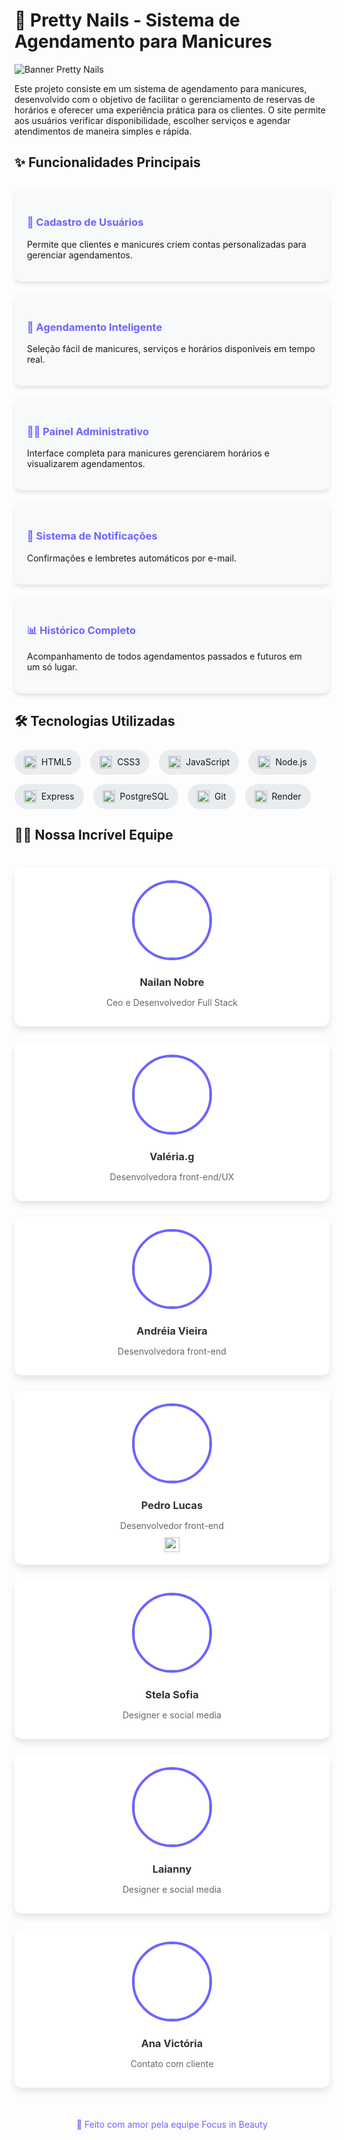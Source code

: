 # 💅 Pretty Nails - Sistema de Agendamento para Manicures

![Banner Pretty Nails](https://example.com/path-to-your-banner-image.jpg) <!-- Adicione um banner bonito aqui -->

Este projeto consiste em um sistema de agendamento para manicures, desenvolvido com o objetivo de facilitar o gerenciamento de reservas de horários e oferecer uma experiência prática para os clientes. O site permite aos usuários verificar disponibilidade, escolher serviços e agendar atendimentos de maneira simples e rápida.

## ✨ Funcionalidades Principais

<div style="display: grid; grid-template-columns: repeat(auto-fill, minmax(300px, 1fr)); gap: 20px; margin: 30px 0;">

<div style="background: #f8f9fa; padding: 20px; border-radius: 10px; box-shadow: 0 4px 6px rgba(0,0,0,0.1);">
<h3 style="color: #6c63ff;">👤 Cadastro de Usuários</h3>
<p>Permite que clientes e manicures criem contas personalizadas para gerenciar agendamentos.</p>
</div>

<div style="background: #f8f9fa; padding: 20px; border-radius: 10px; box-shadow: 0 4px 6px rgba(0,0,0,0.1);">
<h3 style="color: #6c63ff;">📅 Agendamento Inteligente</h3>
<p>Seleção fácil de manicures, serviços e horários disponíveis em tempo real.</p>
</div>

<div style="background: #f8f9fa; padding: 20px; border-radius: 10px; box-shadow: 0 4px 6px rgba(0,0,0,0.1);">
<h3 style="color: #6c63ff;">👩‍💻 Painel Administrativo</h3>
<p>Interface completa para manicures gerenciarem horários e visualizarem agendamentos.</p>
</div>

<div style="background: #f8f9fa; padding: 20px; border-radius: 10px; box-shadow: 0 4px 6px rgba(0,0,0,0.1);">
<h3 style="color: #6c63ff;">🔔 Sistema de Notificações</h3>
<p>Confirmações e lembretes automáticos por e-mail.</p>
</div>

<div style="background: #f8f9fa; padding: 20px; border-radius: 10px; box-shadow: 0 4px 6px rgba(0,0,0,0.1);">
<h3 style="color: #6c63ff;">📊 Histórico Completo</h3>
<p>Acompanhamento de todos agendamentos passados e futuros em um só lugar.</p>
</div>

</div>

## 🛠 Tecnologias Utilizadas

<div style="display: flex; flex-wrap: wrap; gap: 15px; margin: 25px 0;">

<div style="background: #e9ecef; padding: 10px 15px; border-radius: 20px; display: flex; align-items: center;">
<img src="https://cdn.jsdelivr.net/gh/devicons/devicon/icons/html5/html5-original.svg" width="20" style="margin-right: 8px;"/>
<span>HTML5</span>
</div>

<div style="background: #e9ecef; padding: 10px 15px; border-radius: 20px; display: flex; align-items: center;">
<img src="https://cdn.jsdelivr.net/gh/devicons/devicon/icons/css3/css3-original.svg" width="20" style="margin-right: 8px;"/>
<span>CSS3</span>
</div>

<div style="background: #e9ecef; padding: 10px 15px; border-radius: 20px; display: flex; align-items: center;">
<img src="https://cdn.jsdelivr.net/gh/devicons/devicon/icons/javascript/javascript-original.svg" width="20" style="margin-right: 8px;"/>
<span>JavaScript</span>
</div>

<div style="background: #e9ecef; padding: 10px 15px; border-radius: 20px; display: flex; align-items: center;">
<img src="https://cdn.jsdelivr.net/gh/devicons/devicon/icons/nodejs/nodejs-original.svg" width="20" style="margin-right: 8px;"/>
<span>Node.js</span>
</div>

<div style="background: #e9ecef; padding: 10px 15px; border-radius: 20px; display: flex; align-items: center;">
<img src="https://cdn.jsdelivr.net/gh/devicons/devicon/icons/express/express-original.svg" width="20" style="margin-right: 8px;"/>
<span>Express</span>
</div>

<div style="background: #e9ecef; padding: 10px 15px; border-radius: 20px; display: flex; align-items: center;">
<img src="https://cdn.jsdelivr.net/gh/devicons/devicon/icons/postgresql/postgresql-original.svg" width="20" style="margin-right: 8px;"/>
<span>PostgreSQL</span>
</div>

<div style="background: #e9ecef; padding: 10px 15px; border-radius: 20px; display: flex; align-items: center;">
<img src="https://cdn.jsdelivr.net/gh/devicons/devicon/icons/git/git-original.svg" width="20" style="margin-right: 8px;"/>
<span>Git</span>
</div>

<div style="background: #e9ecef; padding: 10px 15px; border-radius: 20px; display: flex; align-items: center;">
<img src="https://render.com/images/brand/logos/render-logo-square.png" width="20" style="margin-right: 8px;"/>
<span>Render</span>
</div>

</div>

## 👩‍💻 Nossa Incrível Equipe

<div style="display: grid; grid-template-columns: repeat(auto-fill, minmax(250px, 1fr)); gap: 25px; margin: 40px 0;">

<!-- Membro 1 -->
<div style="background: white; border-radius: 12px; padding: 20px; box-shadow: 0 6px 12px rgba(0,0,0,0.1); text-align: center; transition: transform 0.3s;">
<a href="https://github.com/Nailan-Nobre" target="_blank" style="text-decoration: none; color: inherit;">
<img src="https://github.com/Nailan-Nobre.png" style="width: 120px; height: 120px; border-radius: 50%; object-fit: cover; border: 4px solid #6c63ff; margin-bottom: 15px;"/>
<h3 style="margin: 10px 0; color: #333;">Nailan Nobre</h3>
<p style="color: #666; margin-bottom: 5px;"> Ceo e Desenvolvedor Full Stack</p>
<div style="display: flex; justify-content: center; gap: 10px; margin-top: 10px;">
</div>
</a>
</div>

<!-- Membro 2 -->
<div style="background: white; border-radius: 12px; padding: 20px; box-shadow: 0 6px 12px rgba(0,0,0,0.1); text-align: center; transition: transform 0.3s;">
<a href="https://github.com/Valeria013" target="_blank" style="text-decoration: none; color: inherit;">
<img src="https://github.com/Valeria013.png" style="width: 120px; height: 120px; border-radius: 50%; object-fit: cover; border: 4px solid #6c63ff; margin-bottom: 15px;"/>
<h3 style="margin: 10px 0; color: #333;">Valéria.g</h3>
<p style="color: #666; margin-bottom: 5px;">Desenvolvedora front-end/UX</p>
<div style="display: flex; justify-content: center; gap: 10px; margin-top: 10px;">
</div>
</a>
</div>

<!-- Membro 3 -->
<div style="background: white; border-radius: 12px; padding: 20px; box-shadow: 0 6px 12px rgba(0,0,0,0.1); text-align: center; transition: transform 0.3s;">
<a href="https://github.com/VieiraAndreia" target="_blank" style="text-decoration: none; color: inherit;">
<img src="https://github.com/VieiraAndreia.png" style="width: 120px; height: 120px; border-radius: 50%; object-fit: cover; border: 4px solid #6c63ff; margin-bottom: 15px;"/>
<h3 style="margin: 10px 0; color: #333;">Andréia Vieira</h3>
<p style="color: #666; margin-bottom: 5px;">Desenvolvedora front-end</p>
<div style="display: flex; justify-content: center; gap: 10px; margin-top: 10px;">
</div>
</a>
</div>

<!-- Membro 4 -->
<div style="background: white; border-radius: 12px; padding: 20px; box-shadow: 0 6px 12px rgba(0,0,0,0.1); text-align: center; transition: transform 0.3s;">
<a href="https://github.com/Pedroifpi" target="_blank" style="text-decoration: none; color: inherit;">
<img src="https://github.com/Pedroifpi.png" style="width: 120px; height: 120px; border-radius: 50%; object-fit: cover; border: 4px solid #6c63ff; margin-bottom: 15px;"/>
<h3 style="margin: 10px 0; color: #333;">Pedro Lucas</h3>
<p style="color: #666; margin-bottom: 5px;">Desenvolvedor front-end</p>
<div style="display: flex; justify-content: center; gap: 10px; margin-top: 10px;">
<img src="https://cdn.jsdelivr.net/gh/devicons/devicon/icons/github/github-original.svg" width="24"/>
</div>
</a>
</div>

<!-- Membro 5 -->
<div style="background: white; border-radius: 12px; padding: 20px; box-shadow: 0 6px 12px rgba(0,0,0,0.1); text-align: center; transition: transform 0.3s;">
<a href="https://github.com/StelaDB" target="_blank" style="text-decoration: none; color: inherit;">
<img src="https://github.com/StelaDB.png" style="width: 120px; height: 120px; border-radius: 50%; object-fit: cover; border: 4px solid #6c63ff; margin-bottom: 15px;"/>
<h3 style="margin: 10px 0; color: #333;">Stela Sofia</h3>
<p style="color: #666; margin-bottom: 5px;">Designer e social media</p>
<div style="display: flex; justify-content: center; gap: 10px; margin-top: 10px;">
</div>
</a>
</div>

<!-- Membro 6 -->
<div style="background: white; border-radius: 12px; padding: 20px; box-shadow: 0 6px 12px rgba(0,0,0,0.1); text-align: center; transition: transform 0.3s;">
<a href="https://github.com/marylay01" target="_blank" style="text-decoration: none; color: inherit;">
<img src="https://github.com/marylay01.png" style="width: 120px; height: 120px; border-radius: 50%; object-fit: cover; border: 4px solid #6c63ff; margin-bottom: 15px;"/>
<h3 style="margin: 10px 0; color: #333;">Laianny</h3>
<p style="color: #666; margin-bottom: 5px;">Designer e social media</p>
<div style="display: flex; justify-content: center; gap: 10px; margin-top: 10px;">
</div>
</a>
</div>

<!-- Membro 7 -->
<div style="background: white; border-radius: 12px; padding: 20px; box-shadow: 0 6px 12px rgba(0,0,0,0.1); text-align: center; transition: transform 0.3s;">
<a href="https://github.com/anavsousa" target="_blank" style="text-decoration: none; color: inherit;">
<img src="https://github.com/anavsousa.png" style="width: 120px; height: 120px; border-radius: 50%; object-fit: cover; border: 4px solid #6c63ff; margin-bottom: 15px;"/>
<h3 style="margin: 10px 0; color: #333;">Ana Victória</h3>
<p style="color: #666; margin-bottom: 5px;">Contato com cliente</p>
<div style="display: flex; justify-content: center; gap: 10px; margin-top: 10px;">
</div>
</a>
</div>

</div>

<div style="text-align: center; margin-top: 50px; color: #6c63ff; font-size: 14px;">
💖 Feito com amor pela equipe Focus in Beauty
</div>
